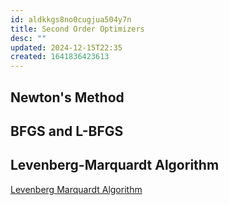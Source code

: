 ```yaml
---
id: aldkkgs8no0cugjua504y7n
title: Second Order Optimizers
desc: ""
updated: 2024-12-15T22:35
created: 1641836423613
---
```


## Newton's Method

## BFGS and L-BFGS

##  Levenberg-Marquardt Algorithm
[Levenberg Marquardt Algorithm](https://en.wikipedia.org/wiki/Levenberg%E2%80%93Marquardt_algorithm)

